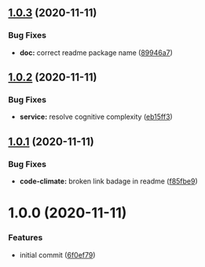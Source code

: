 ## [1.0.3](https://github.com/a97001/nestjs-rdkafka/compare/v1.0.2...v1.0.3) (2020-11-11)


### Bug Fixes

* **doc:** correct readme package name ([89946a7](https://github.com/a97001/nestjs-rdkafka/commit/89946a77cc34982217034089a7096f5e296ca360))

## [1.0.2](https://github.com/a97001/nestjs-rdkafka/compare/v1.0.1...v1.0.2) (2020-11-11)


### Bug Fixes

* **service:** resolve cognitive complexity ([eb15ff3](https://github.com/a97001/nestjs-rdkafka/commit/eb15ff334d896a2acade32de0ae5c65ed38ceac7))

## [1.0.1](https://github.com/a97001/nestjs-rdkafka/compare/v1.0.0...v1.0.1) (2020-11-11)


### Bug Fixes

* **code-climate:** broken link badage in readme ([f85fbe9](https://github.com/a97001/nestjs-rdkafka/commit/f85fbe92cbff24e0a64139ef87f05eb763bb6793))

# 1.0.0 (2020-11-11)


### Features

* initial commit ([6f0ef79](https://github.com/a97001/nestjs-rdkafka/commit/6f0ef79939d30dd1105e7bbeedf46922eeffc665))
